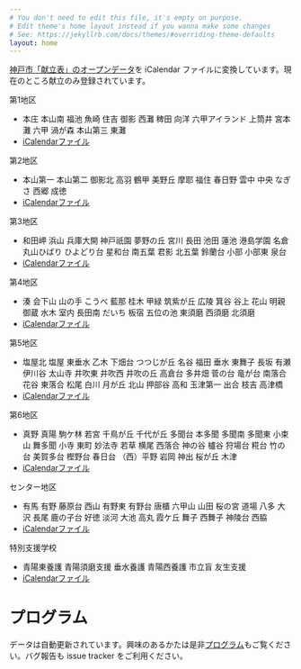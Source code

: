```yaml
---
# You don't need to edit this file, it's empty on purpose.
# Edit theme's home layout instead if you wanna make some changes
# See: https://jekyllrb.com/docs/themes/#overriding-theme-defaults
layout: home
---
```


[神戸市「献立表」のオープンデータ](http://www.city.kobe.lg.jp/child/school/lunch/kyusyoku/kondate_shiyousyokuhin.html)を iCalendar ファイルに変換しています。現在のところ献立のみ登録されています。

第1地区

- 本庄 本山南 福池 魚崎 住吉 御影 西灘 稗田 向洋 六甲アイランド 上筒井 宮本 灘 六甲 渦が森 本山第三 東灘
- [iCalendarファイル](1_3.ics)

第2地区

- 本山第一 本山第二 御影北 高羽 鶴甲 美野丘 摩耶 福住 春日野 雲中 中央 なぎさ 西郷 成徳
- [iCalendarファイル](2_6.ics)

第3地区

- 和田岬 浜山 兵庫大開 神戸祇園 夢野の丘 宮川 長田 池田 蓮池 港島学園 名倉 丸山ひばり ひよどり台 星和台 南五葉 君影 北五葉 鈴蘭台 小部 小部東 泉台
- [iCalendarファイル](1_3.ics)

第4地区

- 湊 会下山 山の手 こうべ 藍那 桂木 甲緑 筑紫が丘 広陵 箕谷 谷上 花山 明親 御蔵 水木 室内 長田南 だいち 板宿 五位の池 東須磨 西須磨 北須磨
- [iCalendarファイル](4.ics)

第5地区

- 塩屋北 塩屋 東垂水 乙木 下畑台 つつじが丘 名谷 福田 垂水 東舞子 長坂 有瀬 伊川谷 太山寺 井吹東 井吹西 井吹の丘 高倉台 多井畑 菅の台 竜が台 南落合 花谷 東落合 松尾 白川 月が丘 北山 押部谷 高和 玉津第一 出合 枝吉 高津橋
- [iCalendarファイル](5.ics)

第6地区

- 真野 真陽 駒ケ林 若宮 千鳥が丘 千代が丘 多聞台 本多聞 多聞南 多聞東 小束山 舞多聞 小寺 東町 妙法寺 若草 横尾 西落合 神の谷 櫨谷 狩場台 糀台 竹の台 美賀多台 樫野台 春日台 （西）平野 岩岡 神出 桜が丘 木津
- [iCalendarファイル](2_6.ics)

センター地区

- 有馬 有野 藤原台 西山 有野東 有野台 唐櫃 六甲山 山田 桜の宮 道場 八多 大沢 長尾 鹿の子台 好徳 淡河 大池 高丸 霞ケ丘 舞子 西舞子 神陵台 西脇
- [iCalendarファイル](7.ics)

特別支援学校

- 青陽東養護 青陽須磨支援 垂水養護 青陽西養護 市立盲 友生支援
- [iCalendarファイル](8.ics)

# プログラム
データは自動更新されています。興味のあるかたは是非[プログラム](https://github.com/hkwi/kcsl/)もご覧ください。バグ報告も issue tracker をご利用ください。
